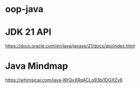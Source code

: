 # oop-java

# JDK 21 API
https://docs.oracle.com/en/java/javase/21/docs/api/index.html

# Java Mindmap

https://whimsical.com/java-WrQvXRqACLq93bi1DGXZy6
